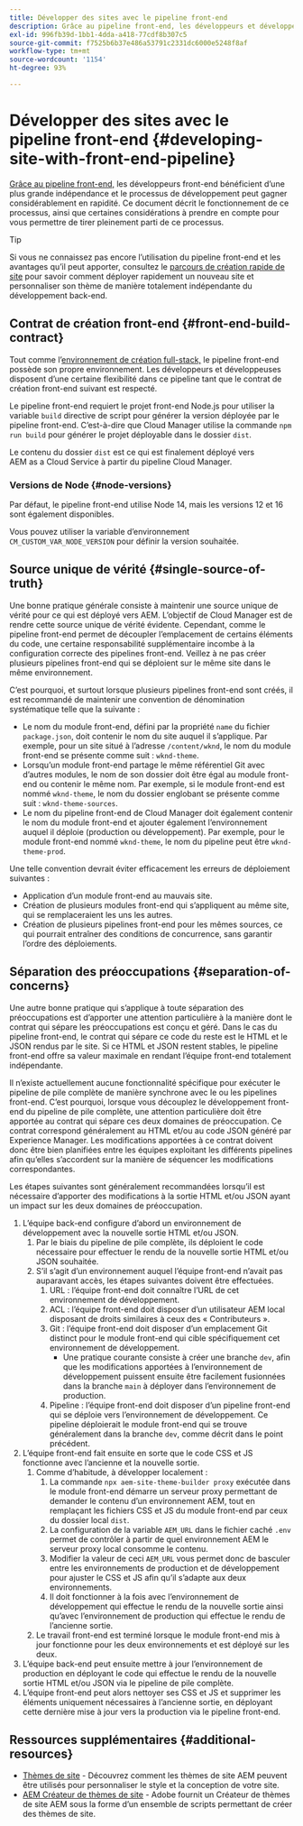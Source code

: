```yaml
---
title: Développer des sites avec le pipeline front-end
description: Grâce au pipeline front-end, les développeurs et développeuses front-end bénéficient d’une plus grande indépendance et le processus de développement peut gagner considérablement en rapidité. Ce document décrit certains éléments particuliers du processus de création front-end qui doivent être pris en compte.
exl-id: 996fb39d-1bb1-4dda-a418-77cdf8b307c5
source-git-commit: f7525b6b37e486a53791c2331dc6000e5248f8af
workflow-type: tm+mt
source-wordcount: '1154'
ht-degree: 93%

---
```



# Développer des sites avec le pipeline front-end {#developing-site-with-front-end-pipeline}

[Grâce au pipeline front-end,](/help/implementing/cloud-manager/configuring-pipelines/introduction-ci-cd-pipelines.md#front-end) les développeurs front-end bénéficient d’une plus grande indépendance et le processus de développement peut gagner considérablement en rapidité. Ce document décrit le fonctionnement de ce processus, ainsi que certaines considérations à prendre en compte pour vous permettre de tirer pleinement parti de ce processus.

>[!TIP]
>
>Si vous ne connaissez pas encore l’utilisation du pipeline front-end et les avantages qu’il peut apporter, consultez le [parcours de création rapide de site](/help/journey-sites/quick-site/overview.md) pour savoir comment déployer rapidement un nouveau site et personnaliser son thème de manière totalement indépendante du développement back-end.

## Contrat de création front-end {#front-end-build-contract}

Tout comme l’[environnement de création full-stack,](/help/implementing/cloud-manager/getting-access-to-aem-in-cloud/build-environment-details.md) le pipeline front-end possède son propre environnement. Les développeurs et développeuses disposent d’une certaine flexibilité dans ce pipeline tant que le contrat de création front-end suivant est respecté.

Le pipeline front-end requiert le projet front-end Node.js pour utiliser la variable `build` directive de script pour générer la version déployée par le pipeline front-end. C’est-à-dire que Cloud Manager utilise la commande `npm run build` pour générer le projet déployable dans le dossier `dist`.

Le contenu du dossier `dist` est ce qui est finalement déployé vers AEM as a Cloud Service à partir du pipeline Cloud Manager.

### Versions de Node {#node-versions}

Par défaut, le pipeline front-end utilise Node 14, mais les versions 12 et 16 sont également disponibles.

Vous pouvez utiliser la variable d’environnement `CM_CUSTOM_VAR_NODE_VERSION` pour définir la version souhaitée.

## Source unique de vérité {#single-source-of-truth}

Une bonne pratique générale consiste à maintenir une source unique de vérité pour ce qui est déployé vers AEM. L’objectif de Cloud Manager est de rendre cette source unique de vérité évidente. Cependant, comme le pipeline front-end permet de découpler l’emplacement de certains éléments du code, une certaine responsabilité supplémentaire incombe à la configuration correcte des pipelines front-end. Veillez à ne pas créer plusieurs pipelines front-end qui se déploient sur le même site dans le même environnement.

C’est pourquoi, et surtout lorsque plusieurs pipelines front-end sont créés, il est recommandé de maintenir une convention de dénomination systématique telle que la suivante :

* Le nom du module front-end, défini par la propriété `name` du fichier `package.json`, doit contenir le nom du site auquel il s’applique. Par exemple, pour un site situé à l’adresse `/content/wknd`, le nom du module front-end se présente comme suit : `wknd-theme`.
* Lorsqu’un module front-end partage le même référentiel Git avec d’autres modules, le nom de son dossier doit être égal au module front-end ou contenir le même nom. Par exemple, si le module front-end est nommé `wknd-theme`, le nom du dossier englobant se présente comme suit : `wknd-theme-sources`.
* Le nom du pipeline front-end de Cloud Manager doit également contenir le nom du module front-end et ajouter également l’environnement auquel il déploie (production ou développement). Par exemple, pour le module front-end nommé `wknd-theme`, le nom du pipeline peut être `wknd-theme-prod`.

Une telle convention devrait éviter efficacement les erreurs de déploiement suivantes :

* Application d’un module front-end au mauvais site.
* Création de plusieurs modules front-end qui s’appliquent au même site, qui se remplaceraient les uns les autres.
* Création de plusieurs pipelines front-end pour les mêmes sources, ce qui pourrait entraîner des conditions de concurrence, sans garantir l’ordre des déploiements.

## Séparation des préoccupations {#separation-of-concerns}

Une autre bonne pratique qui s’applique à toute séparation des préoccupations est d’apporter une attention particulière à la manière dont le contrat qui sépare les préoccupations est conçu et géré. Dans le cas du pipeline front-end, le contrat qui sépare ce code du reste est le HTML et le JSON rendus par le site. Si ce HTML et JSON restent stables, le pipeline front-end offre sa valeur maximale en rendant l’équipe front-end totalement indépendante.

Il n’existe actuellement aucune fonctionnalité spécifique pour exécuter le pipeline de pile complète de manière synchrone avec le ou les pipelines front-end. C’est pourquoi, lorsque vous découplez le développement front-end du pipeline de pile complète, une attention particulière doit être apportée au contrat qui sépare ces deux domaines de préoccupation. Ce contrat correspond généralement au HTML et/ou au code JSON généré par Experience Manager. Les modifications apportées à ce contrat doivent donc être bien planifiées entre les équipes exploitant les différents pipelines afin qu’elles s’accordent sur la manière de séquencer les modifications correspondantes.

Les étapes suivantes sont généralement recommandées lorsqu’il est nécessaire d’apporter des modifications à la sortie HTML et/ou JSON ayant un impact sur les deux domaines de préoccupation.

1. L’équipe back-end configure d’abord un environnement de développement avec la nouvelle sortie HTML et/ou JSON.
   1. Par le biais du pipeline de pile complète, ils déploient le code nécessaire pour effectuer le rendu de la nouvelle sortie HTML et/ou JSON souhaitée.
   1. S’il s’agit d’un environnement auquel l’équipe front-end n’avait pas auparavant accès, les étapes suivantes doivent être effectuées.
      1. URL : l’équipe front-end doit connaître l’URL de cet environnement de développement.
      1. ACL : l’équipe front-end doit disposer d’un utilisateur AEM local disposant de droits similaires à ceux des « Contributeurs ».
      1. Git : l’équipe front-end doit disposer d’un emplacement Git distinct pour le module front-end qui cible spécifiquement cet environnement de développement.
         * Une pratique courante consiste à créer une branche `dev`, afin que les modifications apportées à l’environnement de développement puissent ensuite être facilement fusionnées dans la branche `main` à déployer dans l’environnement de production.
      1. Pipeline : l’équipe front-end doit disposer d’un pipeline front-end qui se déploie vers l’environnement de développement. Ce pipeline déploierait le module front-end qui se trouve généralement dans la branche `dev`, comme décrit dans le point précédent.
1. L’équipe front-end fait ensuite en sorte que le code CSS et JS fonctionne avec l’ancienne et la nouvelle sortie.
   1. Comme d’habitude, à développer localement :
      1. La commande `npx aem-site-theme-builder proxy` exécutée dans le module front-end démarre un serveur proxy permettant de demander le contenu d’un environnement AEM, tout en remplaçant les fichiers CSS et JS du module front-end par ceux du dossier local `dist`.
      1. La configuration de la variable `AEM_URL` dans le fichier caché `.env` permet de contrôler à partir de quel environnement AEM le serveur proxy local consomme le contenu.
      1. Modifier la valeur de ceci `AEM_URL` vous permet donc de basculer entre les environnements de production et de développement pour ajuster le CSS et JS afin qu’il s’adapte aux deux environnements.
      1. Il doit fonctionner à la fois avec l’environnement de développement qui effectue le rendu de la nouvelle sortie ainsi qu’avec l’environnement de production qui effectue le rendu de l’ancienne sortie.
   1. Le travail front-end est terminé lorsque le module front-end mis à jour fonctionne pour les deux environnements et est déployé sur les deux.
1. L’équipe back-end peut ensuite mettre à jour l’environnement de production en déployant le code qui effectue le rendu de la nouvelle sortie HTML et/ou JSON via le pipeline de pile complète.
1. L’équipe front-end peut alors nettoyer ses CSS et JS et supprimer les éléments uniquement nécessaires à l’ancienne sortie, en déployant cette dernière mise à jour vers la production via le pipeline front-end.

## Ressources supplémentaires {#additional-resources}

* [Thèmes de site](/help/sites-cloud/administering/site-creation/site-themes.md) - Découvrez comment les thèmes de site AEM peuvent être utilisés pour personnaliser le style et la conception de votre site.
* [AEM Créateur de thèmes de site](https://github.com/adobe/aem-site-theme-builder) - Adobe fournit un Créateur de thèmes de site AEM sous la forme d’un ensemble de scripts permettant de créer des thèmes de site.
